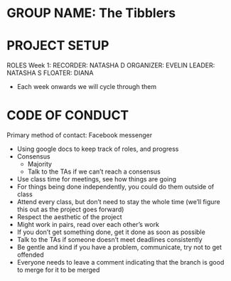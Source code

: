 # GROUP NAME: The Tibblers


# PROJECT SETUP
ROLES
Week 1:
RECORDER: NATASHA D
ORGANIZER: EVELIN
LEADER: NATASHA S
FLOATER: DIANA
- Each week onwards we will cycle through them

# CODE OF CONDUCT
Primary method of contact: Facebook messenger
- Using google docs to keep track of roles, and progress
- Consensus 
    - Majority
    - Talk to the TAs if we can’t reach a consensus 
- Use class time for meetings, see how things are going 
- For things being done independently, you could do them outside of class 
- Attend every class, but don’t need to stay the whole time (we’ll figure this out as the project goes forward)  
- Respect the aesthetic of the project
- Might work in pairs, read over each other’s work 
- If you don’t get something done, get it done as soon as possible
- Talk to the TAs if someone doesn’t meet deadlines consistently 
- Be gentle and kind if you have a problem, communicate, try not to get offended 
- Everyone needs to leave a comment indicating that the branch is good to merge for it to be merged


